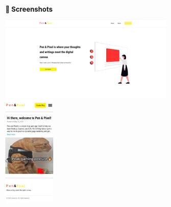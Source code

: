 ## 📸 Screenshots

<img src="Public/images/Screenshot 2025-06-20 155418.jpg" alt="Landing Page" width="600"/> <img src="Public/images/mobile pen and pixel.jpg" alt="Landing Page" width="150"/>
